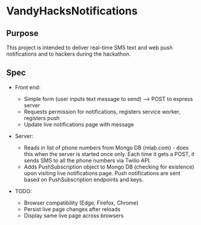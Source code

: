 # VandyHacksNotifications

Purpose
---
This project is intended to deliver real-time SMS text and web push notifications and to hackers during the hackathon.

Spec
---
- Front end: 
    - Simple form (user inputs text message to send) --> POST to express server
    - Requests permission for notifications, registers service worker, registers push
    - Update live notifications page with message
- Server: 
    - Reads in list of phone numbers from Mongo DB (mlab.com) - does this when the server is started once only. Each time it gets a POST, it sends SMS to all the phone numbers via Twilio API.
    - Adds PushSubscription object to Mongo DB (checking for existence) upon visiting live notifications page. Push notifications are sent based on PushSubscription endpoints and keys. 

- TODO:
    - Browser compatibility (Edge, Firefox, Chrome)
    - Persist live page changes after reloads
    - Display same live page across browsers
